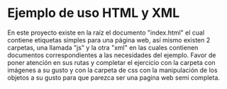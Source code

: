 # Ejemplo de uso HTML y XML
En este proyecto existe en la raíz el documento "index.html" el cual contiene etiquetas simples para una página web, así mismo existen 2 carpetas, una llamada "js" y la otra "xml" en las cuales contienen documentos correspondientes a las necesidades del ejemplo.
Favor de poner atención en sus rutas y completar el ejercicio con la carpeta con imágenes a su gusto y con la carpeta de css con la manipulación de los objetos a su gusto para que parezca ser una pagina web semi completa.

